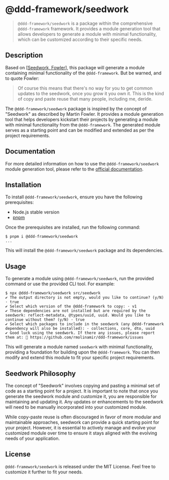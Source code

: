 # @ddd-framework/seedwork

> `@ddd-framework/seedwork` is a package within the comprehensive `@ddd-framework` framework. It provides a module generation tool that allows developers to generate a module with minimal functionality, which can be customized according to their specific needs.

## Description

Based on [[Seedwork, Fowler](https://martinfowler.com/bliki/Seedwork.html)], this package will generate a module containing minimal functionality of the `@ddd-framework`. But be warned, and to quote Fowler:

> Of course this means that there's no way for you to get common updates to the seedwork, once you grow it you own it. This is the kind of copy and paste reuse that many people, including me, deride.

The `@ddd-framework/seedwork` package is inspired by the concept of "Seedwork" as described by Martin Fowler. It provides a module generation tool that helps developers kickstart their projects by generating a module with minimal functionality from the `@ddd-framework`. The generated module serves as a starting point and can be modified and extended as per the project requirements.

## Documentation

For more detailed information on how to use the `@ddd-framework/seedwork` module generation tool, please refer to the [official documentation](https://www.example.com).

## Installation

To install `@ddd-framework/seedwork`, ensure you have the following prerequisites:

- Node.js stable version
- [pnpm](https://pnpm.io/)

Once the prerequisites are installed, run the following command:

```shell
$ pnpm i @ddd-framework/seedwork
...
```

This will install the `@ddd-framework/seedwork` package and its dependencies.

## Usage

To generate a module using `@ddd-framework/seedwork`, run the provided command or use the provided CLI tool. For example:

```shell
$ npx @ddd-framework/seedwork src/seedwork
✔ The output directory is not empty, would you like to continue? (y/N) · true
✔ Select which version of the @ddd-framework to copy: · v1
✔ These dependencies are not installed but are required by the seedwork: reflect-metadata, @types/uuid, uuid. Would you like to continue without them? (y/N) · true
✔ Select which packages to include in the seedwork (any @ddd-framework dependency will also be installed): · collections, core, dto, uuid
✔ Good luck using the seedwork. If there any issues, please report them at: 🔗 https://github.com/rmolinamir/ddd-framework/issues
```

This will generate a module named `seedwork` with minimal functionality, providing a foundation for building upon the `@ddd-framework`. You can then modify and extend this module to fit your specific project requirements.

## Seedwork Philosophy

The concept of "Seedwork" involves copying and pasting a minimal set of code as a starting point for a project. It is important to note that once you generate the seedwork module and customize it, you are responsible for maintaining and updating it. Any updates or enhancements to the seedwork will need to be manually incorporated into your customized module.

While copy-paste reuse is often discouraged in favor of more modular and maintainable approaches, seedwork can provide a quick starting point for your project. However, it is essential to actively manage and evolve your customized module over time to ensure it stays aligned with the evolving needs of your application.

## License

`@ddd-framework/seedwork` is released under the MIT License. Feel free to customize it further to fit your needs.
